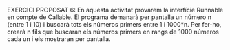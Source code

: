 EXERCICI PROPOSAT 6: En aquesta activitat provarem la interfície
Runnable en compte de Callable. El programa demanarà per pantalla
un número n (entre 1 i 10) i buscarà tots els números primers entre 1 i
1000*n. Per fer-ho, crearà n fils que buscaran els números primers en
rangs de 1000 números cada un i els mostraran per pantalla.